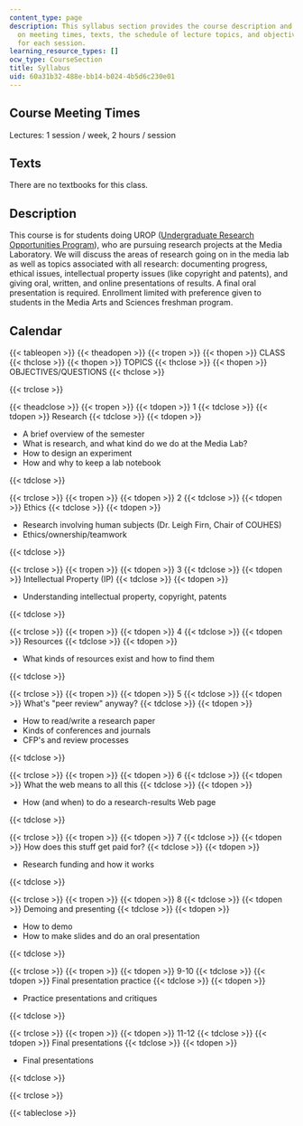 ```yaml
---
content_type: page
description: This syllabus section provides the course description and information
  on meeting times, texts, the schedule of lecture topics, and objectives and questions
  for each session.
learning_resource_types: []
ocw_type: CourseSection
title: Syllabus
uid: 60a31b32-488e-bb14-b024-4b5d6c230e01
---
```


Course Meeting Times
--------------------

Lectures: 1 session / week, 2 hours / session

Texts
-----

There are no textbooks for this class.

Description
-----------

This course is for students doing UROP ([Undergraduate Research Opportunities Program](http://web.mit.edu/urop/)), who are pursuing research projects at the Media Laboratory. We will discuss the areas of research going on in the media lab as well as topics associated with all research: documenting progress, ethical issues, intellectual property issues (like copyright and patents), and giving oral, written, and online presentations of results. A final oral presentation is required. Enrollment limited with preference given to students in the Media Arts and Sciences freshman program.

Calendar
--------

{{< tableopen >}}
{{< theadopen >}}
{{< tropen >}}
{{< thopen >}}
CLASS
{{< thclose >}}
{{< thopen >}}
TOPICS
{{< thclose >}}
{{< thopen >}}
OBJECTIVES/QUESTIONS
{{< thclose >}}

{{< trclose >}}

{{< theadclose >}}
{{< tropen >}}
{{< tdopen >}}
1
{{< tdclose >}}
{{< tdopen >}}
Research
{{< tdclose >}}
{{< tdopen >}}


*   A brief overview of the semester
*   What is research, and what kind do we do at the Media Lab?
*   How to design an experiment
*   How and why to keep a lab notebook


{{< tdclose >}}

{{< trclose >}}
{{< tropen >}}
{{< tdopen >}}
2
{{< tdclose >}}
{{< tdopen >}}
Ethics
{{< tdclose >}}
{{< tdopen >}}


*   Research involving human subjects (Dr. Leigh Firn, Chair of COUHES)
*   Ethics/ownership/teamwork


{{< tdclose >}}

{{< trclose >}}
{{< tropen >}}
{{< tdopen >}}
3
{{< tdclose >}}
{{< tdopen >}}
Intellectual Property (IP)
{{< tdclose >}}
{{< tdopen >}}


*   Understanding intellectual property, copyright, patents


{{< tdclose >}}

{{< trclose >}}
{{< tropen >}}
{{< tdopen >}}
4
{{< tdclose >}}
{{< tdopen >}}
Resources
{{< tdclose >}}
{{< tdopen >}}


*   What kinds of resources exist and how to find them


{{< tdclose >}}

{{< trclose >}}
{{< tropen >}}
{{< tdopen >}}
5
{{< tdclose >}}
{{< tdopen >}}
What's "peer review" anyway?
{{< tdclose >}}
{{< tdopen >}}


*   How to read/write a research paper
*   Kinds of conferences and journals
*   CFP's and review processes


{{< tdclose >}}

{{< trclose >}}
{{< tropen >}}
{{< tdopen >}}
6
{{< tdclose >}}
{{< tdopen >}}
What the web means to all this
{{< tdclose >}}
{{< tdopen >}}


*   How (and when) to do a research-results Web page


{{< tdclose >}}

{{< trclose >}}
{{< tropen >}}
{{< tdopen >}}
7
{{< tdclose >}}
{{< tdopen >}}
How does this stuff get paid for?
{{< tdclose >}}
{{< tdopen >}}


*   Research funding and how it works


{{< tdclose >}}

{{< trclose >}}
{{< tropen >}}
{{< tdopen >}}
8
{{< tdclose >}}
{{< tdopen >}}
Demoing and presenting
{{< tdclose >}}
{{< tdopen >}}


*   How to demo
*   How to make slides and do an oral presentation


{{< tdclose >}}

{{< trclose >}}
{{< tropen >}}
{{< tdopen >}}
9-10
{{< tdclose >}}
{{< tdopen >}}
Final presentation practice
{{< tdclose >}}
{{< tdopen >}}


*   Practice presentations and critiques


{{< tdclose >}}

{{< trclose >}}
{{< tropen >}}
{{< tdopen >}}
11-12
{{< tdclose >}}
{{< tdopen >}}
Final presentations
{{< tdclose >}}
{{< tdopen >}}


*   Final presentations


{{< tdclose >}}

{{< trclose >}}

{{< tableclose >}}
